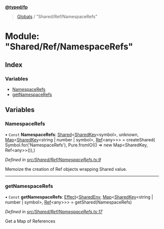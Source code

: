 **[@typed/fp](../README.md)**

> [Globals](../globals.md) / "Shared/Ref/NamespaceRefs"

# Module: "Shared/Ref/NamespaceRefs"

## Index

### Variables

* [NamespaceRefs](_shared_ref_namespacerefs_.md#namespacerefs)
* [getNamespaceRefs](_shared_ref_namespacerefs_.md#getnamespacerefs)

## Variables

### NamespaceRefs

• `Const` **NamespaceRefs**: [Shared](_shared_core_model_shared_.shared.md)\<[SharedKey](_shared_core_model_sharedkey_.sharedkey.md)\<symbol>, unknown, [Map](../interfaces/_shared_core_model_sharedkeystore_.sharedkeystore.md#map)\<[SharedKey](_shared_core_model_sharedkey_.sharedkey.md)\<string \| number \| symbol>, [Ref](../interfaces/_shared_ref_ref_.ref.md)\<any>>> = createShared( Symbol.for('NamespaceRefs'), Pure.fromIO(() => new Map\<SharedKey, Ref\<any>>()),)

*Defined in [src/Shared/Ref/NamespaceRefs.ts:9](https://github.com/TylorS/typed-fp/blob/f27ba3e/src/Shared/Ref/NamespaceRefs.ts#L9)*

Memoize the creation of Ref objects wrapping Shared value.

___

### getNamespaceRefs

• `Const` **getNamespaceRefs**: [Effect](_effect_effect_.effect.md)\<[SharedEnv](../interfaces/_shared_core_services_sharedenv_.sharedenv.md), [Map](../interfaces/_shared_core_model_sharedkeystore_.sharedkeystore.md#map)\<[SharedKey](_shared_core_model_sharedkey_.sharedkey.md)\<string \| number \| symbol>, [Ref](../interfaces/_shared_ref_ref_.ref.md)\<any>>> = getShared(NamespaceRefs)

*Defined in [src/Shared/Ref/NamespaceRefs.ts:17](https://github.com/TylorS/typed-fp/blob/f27ba3e/src/Shared/Ref/NamespaceRefs.ts#L17)*

Get a Map of References
